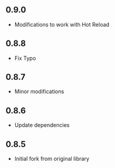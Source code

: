 ## 0.9.0

- Modifications to work with Hot Reload

## 0.8.8

- Fix Typo

## 0.8.7

- Minor modifications

## 0.8.6

- Update dependencies

## 0.8.5

- Initial fork from original library
